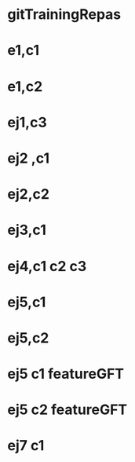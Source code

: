 # gitTrainingRepas
# e1,c1
# e1,c2
# ej1,c3
# ej2 ,c1
# ej2,c2
# ej3,c1
# ej4,c1 c2 c3
# ej5,c1
# ej5,c2
# ej5 c1 featureGFT
# ej5 c2 featureGFT
# ej7 c1 
